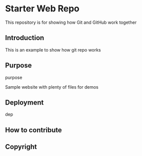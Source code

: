 # Starter Web Repo

This repository is for showing how Git and GitHub work together

## Introduction

This is an example to show how git repo works

## Purpose

purpose

Sample website with plenty of files for demos

## Deployment

dep

## How to contribute

## Copyright